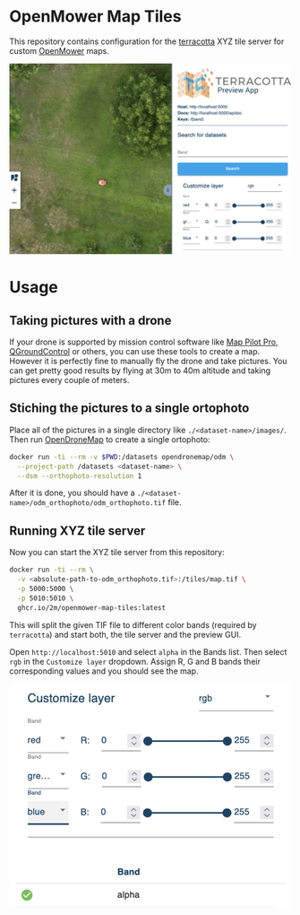 # OpenMower Map Tiles

This repository contains configuration for the [terracotta][] XYZ tile server for custom [OpenMower][openmower] maps.

![demo][]

[terracotta]: https://github.com/DHI-GRAS/terracotta
[openmower]:  https://openmower.de/
[demo]:       ./demo.png

# Usage

## Taking pictures with a drone

If your drone is supported by mission control software like [Map Pilot Pro][map-pilot-pro], [QGroundControl][qgroundcontrol] or others, you can use these tools to create a map. However it is perfectly fine to manually fly the drone and take pictures. You can get pretty good results by flying at 30m to 40m altitude and taking pictures every couple of meters.

## Stiching the pictures to a single ortophoto

Place all of the pictures in a single directory like `./<dataset-name>/images/`. Then run [OpenDroneMap][odm] to create a single ortophoto:

```bash
docker run -ti --rm -v $PWD:/datasets opendronemap/odm \
  --project-path /datasets <dataset-name> \
  --dsm --orthophoto-resolution 1
```

After it is done, you should have a `./<dataset-name>/odm_orthophoto/odm_orthophoto.tif` file.

## Running XYZ tile server

Now you can start the XYZ tile server from this repository:

```bash
docker run -ti --rm \
  -v <absolute-path-to-odm_orthophoto.tif>:/tiles/map.tif \
  -p 5000:5000 \
  -p 5010:5010 \
  ghcr.io/2m/openmower-map-tiles:latest
```

This will split the given TIF file to different color bands (required by `terracotta`) and start both, the tile server and the preview GUI.

Open `http://localhost:5010` and select `alpha` in the Bands list. Then select `rgb` in the `Customize layer` dropdown. Assign R, G and B bands their corresponding values and you should see the map.

![preview][]

[map-pilot-pro]:  https://dronesmadeeasy.com/map-pilot
[qgroundcontrol]: http://qgroundcontrol.com/
[odm]:            https://github.com/OpenDroneMap/ODM
[preview]:        ./preview.png
